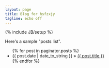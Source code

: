 ```yaml
---
layout: page
title: Blog for hsfzxjy
tagline: echo off
---
```

{% include JB/setup %}

Here's a sample "posts list".

<ul class="posts">
  {% for post in paginator.posts %}
    <li><span>{{ post.date | date_to_string }}</span> &raquo; <a href="{{ BASE_PATH }}{{ post.url }}">{{ post.title }}</a></li>
  {% endfor %}
</ul>
